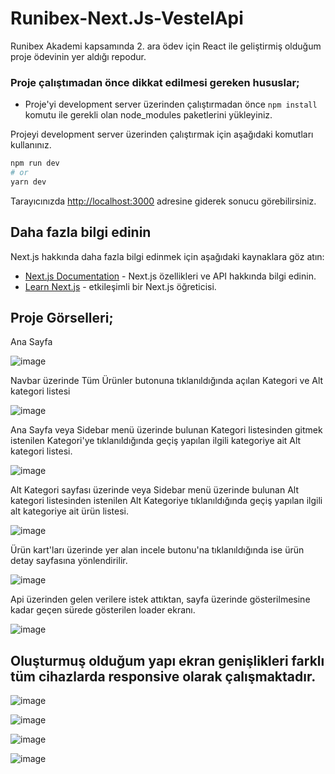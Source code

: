 # Runibex-Next.Js-VestelApi

Runibex Akademi kapsamında 2. ara ödev için React ile geliştirmiş olduğum proje ödevinin yer aldığı repodur.


### Proje çalıştımadan önce dikkat edilmesi gereken hususlar;
* Proje'yi development server üzerinden çalıştırmadan önce `npm install` komutu ile gerekli olan node_modules paketlerini yükleyiniz.

Projeyi development server üzerinden çalıştırmak için aşağıdaki komutları kullanınız.

```bash
npm run dev
# or
yarn dev
```

Tarayıcınızda [http://localhost:3000](http://localhost:3000) adresine giderek sonucu görebilirsiniz. 

## Daha fazla bilgi edinin
Next.js hakkında daha fazla bilgi edinmek için aşağıdaki kaynaklara göz atın:

- [Next.js Documentation](https://nextjs.org/docs) -  Next.js özellikleri ve API hakkında bilgi edinin.
- [Learn Next.js](https://nextjs.org/learn) -  etkileşimli bir Next.js öğreticisi.
 

## Proje Görselleri;

Ana Sayfa

![image](https://user-images.githubusercontent.com/98388628/185808307-2988523d-5d5a-43f8-8609-e00152a95938.png)

Navbar üzerinde Tüm Ürünler butonuna tıklanıldığında açılan Kategori ve Alt kategori listesi

![image](https://user-images.githubusercontent.com/98388628/185808399-1a68e8d2-e72e-43c9-8d49-d51591550722.png)

Ana Sayfa veya Sidebar menü üzerinde bulunan Kategori listesinden gitmek istenilen Kategori'ye tıklanıldığında geçiş yapılan ilgili kategoriye ait Alt kategori listesi.

![image](https://user-images.githubusercontent.com/98388628/185808734-7ceee892-7af2-4218-8628-db2e06cfdc3b.png)

Alt Kategori sayfası üzerinde veya Sidebar menü üzerinde bulunan Alt kategori listesinden istenilen Alt Kategoriye tıklanıldığında geçiş yapılan ilgili alt kategoriye ait ürün listesi.   

![image](https://user-images.githubusercontent.com/98388628/185809013-07141409-c4e6-49c5-9dd2-2ff42d1e6747.png)

Ürün kart'ları üzerinde yer alan incele butonu'na tıklanıldığında ise ürün detay sayfasına yönlendirilir.

![image](https://user-images.githubusercontent.com/98388628/185809442-6548a0d3-869c-4ec1-874b-a068543df6a1.png)

Api üzerinden gelen verilere istek attıktan, sayfa üzerinde gösterilmesine kadar geçen sürede gösterilen loader ekranı.

![image](https://user-images.githubusercontent.com/98388628/185809501-d7b47c09-b44b-4670-91ce-3bab0d27506a.png)

## Oluşturmuş olduğum yapı ekran genişlikleri farklı tüm cihazlarda responsive olarak çalışmaktadır.

![image](https://user-images.githubusercontent.com/98388628/185809740-72be9dab-7d2d-49a8-8767-6274d29edd51.png)

![image](https://user-images.githubusercontent.com/98388628/185809768-1884d412-2097-4f35-ad8d-871a0c1cc3d7.png)

![image](https://user-images.githubusercontent.com/98388628/185809819-844e405e-ab47-44cf-b03f-0d71451bbaa0.png)


![image](https://user-images.githubusercontent.com/98388628/185809797-66de6dce-cfa5-4005-8f2b-c090fb63a053.png)

